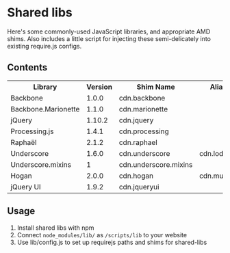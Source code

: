 # Shared libs

Here's some commonly-used JavaScript libraries, and appropriate AMD shims. Also
includes a little script for injecting these semi-delicately into existing
require.js configs.

## Contents
<table>
  <tr>
    <th>Library</th><th>Version</th><th>Shim Name</th><th>Aliases</th>
  </tr>
  <tr>
    <td>Backbone</td>
    <td>1.0.0</td>
    <td>cdn.backbone</td>
  </tr>
  <tr>
    <td>Backbone.Marionette</td>
    <td>1.1.0</td>
    <td>cdn.marionette</td>
  </tr>
  <tr>
    <td>jQuery</td>
    <td>1.10.2</td>
    <td>cdn.jquery</td>
  </tr>
  <tr>
    <td>Processing.js</td>
    <td>1.4.1</td>
    <td>cdn.processing</td>
  </tr>
  <tr>
    <td>Raphaël</td>
    <td>2.1.2</td>
    <td>cdn.raphael</td>
  </tr>
  <tr>
    <td>Underscore</td>
    <td>1.6.0</td>
    <td>cdn.underscore</td>
    <td>cdn.lodash</td>
  </tr>
  <tr>
    <td>Underscore.mixins</td>
    <td>1</td>
    <td>cdn.underscore.mixins</td>
  </tr>
  <tr>
    <td>Hogan</td>
    <td>2.0.0</td>
    <td>cdn.hogan</td>
    <td>cdn.mustache</td>
  </tr>
  <tr>
    <td>jQuery UI</td>
    <td>1.9.2</td>
    <td>cdn.jqueryui</td>
  </tr>
</table>

## Usage

1. Install shared libs with npm
2. Connect `node_modules/lib/` as `/scripts/lib` to your website
3. Use lib/config.js to set up requirejs paths and shims for shared-libs
